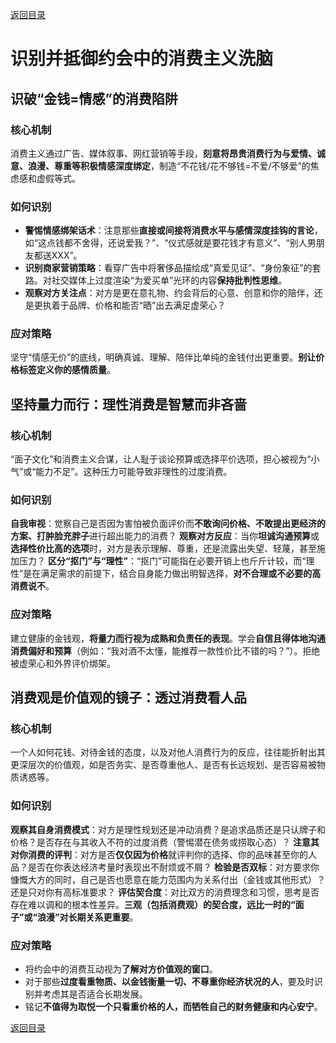 [返回目录](/README.md)

# 识别并抵御约会中的消费主义洗脑

## 识破“金钱=情感”的消费陷阱

### 核心机制

消费主义通过广告、媒体叙事、网红营销等手段，**刻意将昂贵消费行为与爱情、诚意、浪漫、尊重等积极情感深度绑定**，制造“不花钱/花不够钱=不爱/不够爱”的焦虑感和虚假等式。

### 如何识别

- **警惕情感绑架话术**：注意那些**直接或间接将消费水平与感情深度挂钩的言论**，如“这点钱都不舍得，还说爱我？”、“仪式感就是要花钱才有意义”、“别人男朋友都送XXX”。
- **识别商家营销策略**：看穿广告中将奢侈品描绘成“真爱见证”、“身份象征”的套路。对社交媒体上过度渲染“为爱买单”光环的内容**保持批判性思维**。
- **观察对方关注点**：对方是更在意礼物、约会背后的心意、创意和你的陪伴，还是更执着于品牌、价格和能否“晒”出去满足虚荣心？

### 应对策略

坚守“情感无价”的底线，明确真诚、理解、陪伴比单纯的金钱付出更重要。**别让价格标签定义你的感情质量**。

## 坚持量力而行：理性消费是智慧而非吝啬

### 核心机制

“面子文化”和消费主义合谋，让人耻于谈论预算或选择平价选项，担心被视为“小气”或“能力不足”。这种压力可能导致非理性的过度消费。

### 如何识别

**自我审视**：觉察自己是否因为害怕被负面评价而**不敢询问价格、不敢提出更经济的方案、打肿脸充胖子**进行超出能力的消费？
**观察对方反应**：当你**坦诚沟通预算**或**选择性价比高的选项**时，对方是表示理解、尊重，还是流露出失望、轻蔑，甚至施加压力？
**区分“抠门”与“理性”**：“抠门”可能指在必要开销上也斤斤计较，而“理性”是在满足需求的前提下，结合自身能力做出明智选择，**对不合理或不必要的高消费说不**。

### 应对策略

建立健康的金钱观，**将量力而行视为成熟和负责任的表现**。学会**自信且得体地沟通消费偏好和预算**（例如：“我对酒不太懂，能推荐一款性价比不错的吗？”）。拒绝被虚荣心和外界评价绑架。

## 消费观是价值观的镜子：透过消费看人品

### 核心机制

一个人如何花钱、对待金钱的态度，以及对他人消费行为的反应，往往能折射出其更深层次的价值观，如是否务实、是否尊重他人、是否有长远规划、是否容易被物质诱惑等。

### 如何识别

**观察其自身消费模式**：对方是理性规划还是冲动消费？是追求品质还是只认牌子和价格？是否存在与其收入不符的过度消费（警惕潜在债务或捞取心态）？
**注意其对你消费的评判**：对方是否**仅仅因为价格**就评判你的选择、你的品味甚至你的人品？是否在你表达经济考量时表现出不耐烦或不屑？
**检验是否双标**：对方要求你慷慨大方的同时，自己是否也愿意在能力范围内为关系付出（金钱或其他形式）？还是只对你有高标准要求？
**评估契合度**：对比双方的消费理念和习惯，思考是否存在难以调和的根本性差异。**三观（包括消费观）的契合度，远比一时的“面子”或“浪漫”对长期关系更重要**。

### 应对策略

- 将约会中的消费互动视为**了解对方价值观的窗口**。
- 对于那些**过度看重物质、以金钱衡量一切、不尊重你经济状况的人**，要及时识别并考虑其是否适合长期发展。
- 铭记**不值得为取悦一个只看重价格的人，而牺牲自己的财务健康和内心安宁**。

[返回目录](/README.md)